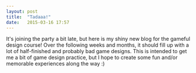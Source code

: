```yaml
---
layout: post
title:  "Tadaaa!"
date:   2015-03-16 17:57
---
```


It's joining the party a bit late, but here is my shiny new blog for the gameful design course! Over the following weeks and months, it should fill up with a lot of half-finished and probably bad game designs. This is intended to get me a bit of game design practice, but I hope to create some fun and/or memorable experiences along the way :)
